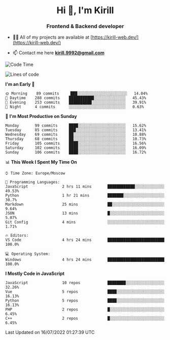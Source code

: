 <h1 align="center">Hi 👋, I'm Kirill</h1>
<h3 align="center">Frontend & Backend developer</h3>

- 👨‍💻 All of my projects are available at [https://kirill-web.dev/](https://kirill-web.dev/)

- 📫 Contact me here **kirill.9992@gmail.com**











<!--START_SECTION:waka-->
![Code Time](http://img.shields.io/badge/Code%20Time-0%20secs-blue)

![Lines of code](https://img.shields.io/badge/From%20Hello%20World%20I%27ve%20Written-525%20Thousand%20lines%20of%20code-blue)

**I'm an Early 🐤** 

```text
🌞 Morning    89 commits     ███░░░░░░░░░░░░░░░░░░░░░░   14.04% 
🌆 Daytime    288 commits    ███████████░░░░░░░░░░░░░░   45.43% 
🌃 Evening    253 commits    ██████████░░░░░░░░░░░░░░░   39.91% 
🌙 Night      4 commits      ░░░░░░░░░░░░░░░░░░░░░░░░░   0.63%

```
📅 **I'm Most Productive on Sunday** 

```text
Monday       99 commits     ████░░░░░░░░░░░░░░░░░░░░░   15.62% 
Tuesday      85 commits     ███░░░░░░░░░░░░░░░░░░░░░░   13.41% 
Wednesday    69 commits     ██░░░░░░░░░░░░░░░░░░░░░░░   10.88% 
Thursday     68 commits     ██░░░░░░░░░░░░░░░░░░░░░░░   10.73% 
Friday       105 commits    ████░░░░░░░░░░░░░░░░░░░░░   16.56% 
Saturday     102 commits    ████░░░░░░░░░░░░░░░░░░░░░   16.09% 
Sunday       106 commits    ████░░░░░░░░░░░░░░░░░░░░░   16.72%

```


📊 **This Week I Spent My Time On** 

```text
⌚︎ Time Zone: Europe/Moscow

💬 Programming Languages: 
JavaScript               2 hrs 11 mins       ████████████░░░░░░░░░░░░░   49.53% 
Python                   1 hr 21 mins        ███████░░░░░░░░░░░░░░░░░░   30.7% 
Markdown                 25 mins             ██░░░░░░░░░░░░░░░░░░░░░░░   9.64% 
JSON                     13 mins             █░░░░░░░░░░░░░░░░░░░░░░░░   5.07% 
Git Config               4 mins              ░░░░░░░░░░░░░░░░░░░░░░░░░   1.71%

🔥 Editors: 
VS Code                  4 hrs 24 mins       █████████████████████████   100.0%

💻 Operating System: 
Windows                  4 hrs 24 mins       █████████████████████████   100.0%

```

**I Mostly Code in JavaScript** 

```text
JavaScript               10 repos            ████████░░░░░░░░░░░░░░░░░   32.26% 
Vue                      5 repos             ████░░░░░░░░░░░░░░░░░░░░░   16.13% 
Python                   5 repos             ████░░░░░░░░░░░░░░░░░░░░░   16.13% 
PHP                      2 repos             █░░░░░░░░░░░░░░░░░░░░░░░░   6.45% 
C++                      2 repos             █░░░░░░░░░░░░░░░░░░░░░░░░   6.45%

```



 Last Updated on 16/07/2022 01:27:39 UTC
<!--END_SECTION:waka-->
